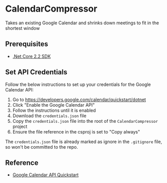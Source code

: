 # CalendarCompressor

Takes an existing Google Calendar and shrinks down meetings to fit in the shortest window

## Prerequisites 

* [.Net Core 2.2 SDK](https://dotnet.microsoft.com/download)

## Set API Credentials

Follow the below instructions to set up your credentials for the Google Calendar API:

1. Go to https://developers.google.com/calendar/quickstart/dotnet
2. Click "Enable the Google Calendar API"
3. Follow the instructions until it is enabled
4. Download the `credentials.json` file
5. Copy the `credentials.json` file into the root of the `CalendarCompressor` project
6. Ensure the file reference in the csproj is set to "Copy always"

The `credentials.json` file is already marked as ignore in the `.gitignore` file, so won't be committed to the repo.

## Reference

* [Google Calendar API Quickstart](https://developers.google.com/calendar/quickstart/dotnet)